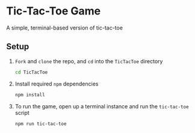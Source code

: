 # Tic-Tac-Toe Game

A simple, terminal-based version of tic-tac-toe

## Setup

1. `Fork` and `clone` the repo, and `cd` into the `TicTacToe` directory

   ```sh
   cd TicTacToe
   ```

2. Install required `npm` dependencies

   ```sh
   npm install
   ```

3. To run the game, open up a terminal instance and run the `tic-tac-toe` script

   ```sh
   npm run tic-tac-toe
   ```

